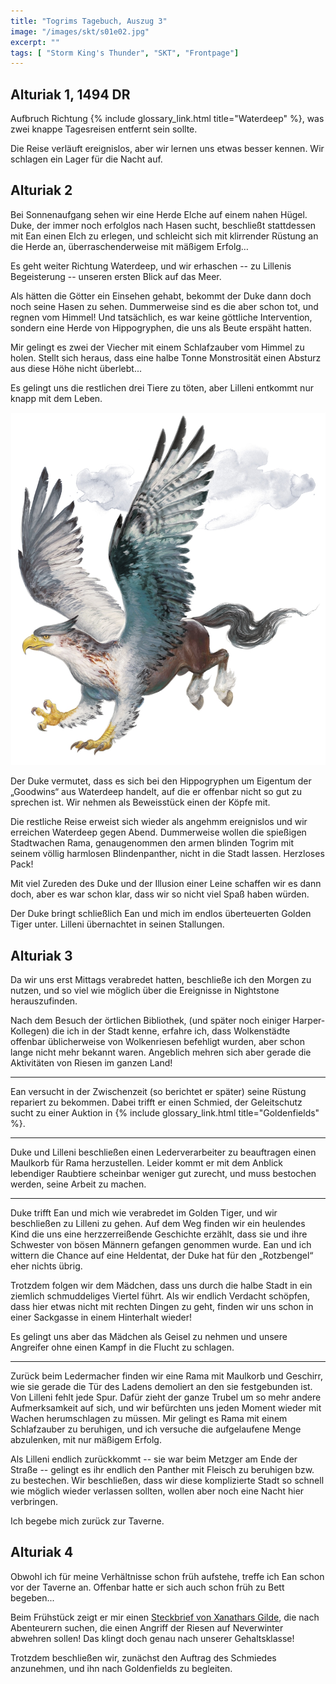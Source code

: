```yaml
---
title: "Togrims Tagebuch, Auszug 3"
image: "/images/skt/s01e02.jpg"
excerpt: ""
tags: [ "Storm King's Thunder", "SKT", "Frontpage"]
---
```


## Alturiak 1, 1494 DR

Aufbruch Richtung {% include glossary_link.html title="Waterdeep" %},
was zwei knappe Tagesreisen entfernt sein sollte.

Die Reise verläuft ereignislos, aber wir lernen uns etwas besser kennen. Wir
schlagen ein Lager für die Nacht auf.


## Alturiak 2

Bei Sonnenaufgang sehen wir eine Herde Elche auf einem nahen Hügel. Duke, der
immer noch erfolglos nach Hasen sucht, beschließt stattdessen mit Ean einen Elch
zu erlegen, und schleicht sich mit klirrender Rüstung an die Herde an,
überraschenderweise mit mäßigem Erfolg…

Es geht weiter Richtung Waterdeep, und wir erhaschen -- zu Lillenis Begeisterung
-- unseren ersten Blick auf das Meer.

Als hätten die Götter ein Einsehen gehabt, bekommt der Duke dann doch noch seine
Hasen zu sehen. Dummerweise sind es die aber schon tot, und regnen vom Himmel!
Und tatsächlich, es war keine göttliche Intervention, sondern eine Herde von
Hippogryphen, die uns als Beute erspäht hatten.

Mir gelingt es zwei der Viecher mit einem Schlafzauber vom Himmel zu holen.
Stellt sich heraus, dass eine halbe Tonne Monstrosität einen Absturz aus diese
Höhe nicht überlebt...

Es gelingt uns die restlichen drei Tiere zu töten, aber Lilleni entkommt nur
knapp mit dem Leben.

<img src='/images/skt/Hippogriff-5e.png' class="auto" />

Der Duke vermutet, dass es sich bei den Hippogryphen um Eigentum der „Goodwins“
aus Waterdeep handelt, auf die er offenbar nicht so gut zu sprechen ist. Wir
nehmen als Beweisstück einen der Köpfe mit.

Die restliche Reise erweist sich wieder als angehmm ereignislos und wir erreichen
Waterdeep gegen Abend. Dummerweise wollen die spießigen Stadtwachen Rama,
genaugenommen den armen blinden Togrim mit seinem völlig harmlosen
Blindenpanther, nicht in die Stadt lassen. Herzloses Pack!

Mit viel Zureden des Duke und der Illusion einer Leine schaffen wir es dann
doch, aber es war schon klar, dass wir so nicht viel Spaß haben würden.

Der Duke bringt schließlich Ean und mich im endlos überteuerten Golden Tiger unter. Lilleni übernachtet in seinen
Stallungen.

## Alturiak 3

Da wir uns erst Mittags verabredet hatten, beschließe ich den Morgen zu nutzen,
und so viel wie möglich über die Ereignisse in Nightstone herauszufinden.

Nach dem Besuch der örtlichen Bibliothek, (und später noch einiger
Harper-Kollegen) die ich in der Stadt kenne, erfahre ich, dass Wolkenstädte
offenbar üblicherweise von Wolkenriesen befehligt wurden, aber schon lange nicht
mehr bekannt waren. Angeblich mehren sich aber gerade die Aktivitäten von Riesen 
im ganzen Land!

---

Ean versucht in der Zwischenzeit (so berichtet er später) seine Rüstung
repariert zu bekommen. Dabei trifft er einen Schmied, der Geleitschutz sucht
zu einer Auktion in {% include glossary_link.html title="Goldenfields" %}.

---

Duke und Lilleni beschließen einen Lederverarbeiter zu beauftragen einen
Maulkorb für Rama herzustellen. Leider kommt er mit dem Anblick lebendiger
Raubtiere scheinbar weniger gut zurecht, und muss bestochen werden, seine
Arbeit zu machen.

---

Duke trifft Ean und mich wie verabredet im Golden Tiger, und wir beschließen zu
Lilleni zu gehen. Auf dem Weg finden wir ein heulendes Kind die uns eine
herzzerreißende Geschichte erzählt, dass sie und ihre Schwester von bösen
Männern gefangen genommen wurde. Ean und ich wittern die Chance auf eine
Heldentat, der Duke hat für den „Rotzbengel“ eher nichts übrig.

Trotzdem folgen wir dem Mädchen, dass uns durch die halbe Stadt in ein ziemlich
schmuddeliges Viertel führt. Als wir endlich Verdacht schöpfen, dass hier etwas
nicht mit rechten Dingen zu geht, finden wir uns schon in einer Sackgasse in
einem Hinterhalt wieder!

Es gelingt uns aber das Mädchen als Geisel zu nehmen und unsere Angreifer ohne
einen Kampf in die Flucht zu schlagen.

---

Zurück beim Ledermacher finden wir eine Rama mit Maulkorb und Geschirr, wie sie
gerade die Tür des Ladens demoliert an den sie festgebunden ist. Von Lilleni
fehlt jede Spur. Dafür zieht der ganze Trubel um so mehr andere Aufmerksamkeit
auf sich, und wir befürchten uns jeden Moment wieder mit Wachen herumschlagen zu
müssen. Mir gelingt es Rama mit einem Schlafzauber zu beruhigen, und ich
versuche die aufgelaufene Menge abzulenken, mit nur mäßigem Erfolg. 

Als Lilleni endlich zurückkommt -- sie war beim Metzger am Ende der Straße --
gelingt es ihr endlich den Panther mit Fleisch zu beruhigen bzw. zu bestechen. Wir
beschließen, dass wir diese komplizierte Stadt so schnell wie möglich wieder
verlassen sollten, wollen aber noch eine Nacht hier verbringen.

Ich begebe mich zurück zur Taverne.

## Alturiak 4

Obwohl ich für meine Verhältnisse schon früh aufstehe, treffe ich Ean schon vor
der Taverne an. Offenbar hatte er sich auch schon früh zu Bett begeben...

Beim Frühstück zeigt er mir einen [Steckbrief von Xanathars Gilde](/images/skt/xanathars_brief_giants_bargain.pdf), die
nach Abenteurern suchen, die einen Angriff der Riesen auf Neverwinter abwehren
sollen! Das klingt doch genau nach unserer Gehaltsklasse!

Trotzdem beschließen wir, zunächst den Auftrag des Schmiedes anzunehmen, und ihn
nach Goldenfields zu begleiten.
